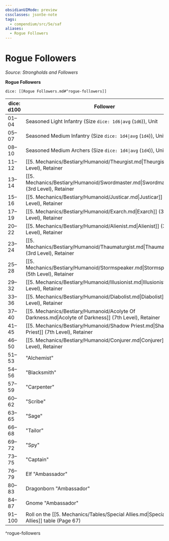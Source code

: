 ```yaml
---
obsidianUIMode: preview
cssclasses: json5e-note
tags:
  - compendium/src/5e/saf
aliases:
  - Rogue Followers
---
```

# Rogue Followers
*Source: Strongholds and Followers* 

**Rogue Followers**

`dice: [[Rogue Followers.md#^rogue-followers]]`

| dice: d100 | Follower |
|------------|----------|
| 01–04 | Seasoned Light Infantry (Size `dice: 1d6\|avg` (`1d6`)), Unit |
| 05–07 | Seasoned Medium Infantry (Size `dice: 1d4\|avg` (`1d4`)), Unit |
| 08–10 | Seasoned Medium Archers (Size `dice: 1d4\|avg` (`1d4`)), Unit |
| 11–12 | [[5. Mechanics/Bestiary/Humanoid/Theurgist.md\|Theurgist]] (3rd Level), Retainer |
| 13–14 | [[5. Mechanics/Bestiary/Humanoid/Swordmaster.md\|Swordmaster]] (3rd Level), Retainer |
| 15–16 | [[5. Mechanics/Bestiary/Humanoid/Justicar.md\|Justicar]] (3rd Level), Retainer |
| 17–19 | [[5. Mechanics/Bestiary/Humanoid/Exarch.md\|Exarch]] (3rd Level), Retainer |
| 20–22 | [[5. Mechanics/Bestiary/Humanoid/Alienist.md\|Alienist]] (3rd Level), Retainer |
| 23–24 | [[5. Mechanics/Bestiary/Humanoid/Thaumaturgist.md\|Thaumaturgist]] (3rd Level), Retainer |
| 25–28 | [[5. Mechanics/Bestiary/Humanoid/Stormspeaker.md\|Stormspeaker]] (5th Level), Retainer |
| 29–32 | [[5. Mechanics/Bestiary/Humanoid/Illusionist.md\|Illusionist]] (5th Level), Retainer |
| 33–36 | [[5. Mechanics/Bestiary/Humanoid/Diabolist.md\|Diabolist]] (5th Level), Retainer |
| 37–40 | [[5. Mechanics/Bestiary/Humanoid/Acolyte Of Darkness.md\|Acolyte of Darkness]] (7th Level), Retainer |
| 41–45 | [[5. Mechanics/Bestiary/Humanoid/Shadow Priest.md\|Shadow Priest]] (7th Level), Retainer |
| 46–50 | [[5. Mechanics/Bestiary/Humanoid/Conjurer.md\|Conjurer]] (7th Level), Retainer |
| 51–53 | "Alchemist" |
| 54–56 | "Blacksmith" |
| 57–59 | "Carpenter" |
| 60–62 | "Scribe" |
| 63–65 | "Sage" |
| 66–68 | "Tailor" |
| 69–72 | "Spy" |
| 73–75 | "Captain" |
| 76–79 | Elf "Ambassador" |
| 80–83 | Dragonborn "Ambassador" |
| 84–87 | Gnome "Ambassador" |
| 91–100 | Roll on the [[5. Mechanics/Tables/Special Allies.md\|Special Allies]] table (Page 67) |
^rogue-followers
